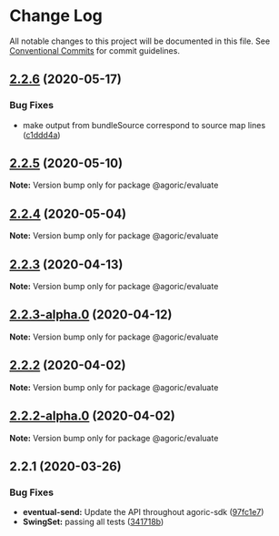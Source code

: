 # Change Log

All notable changes to this project will be documented in this file.
See [Conventional Commits](https://conventionalcommits.org) for commit guidelines.

## [2.2.6](https://github.com/Agoric/agoric-sdk/compare/@agoric/evaluate@2.2.5...@agoric/evaluate@2.2.6) (2020-05-17)


### Bug Fixes

* make output from bundleSource correspond to source map lines ([c1ddd4a](https://github.com/Agoric/agoric-sdk/commit/c1ddd4a0a27de9561b3bd827213562d9741e61a8))





## [2.2.5](https://github.com/Agoric/agoric-sdk/compare/@agoric/evaluate@2.2.4...@agoric/evaluate@2.2.5) (2020-05-10)

**Note:** Version bump only for package @agoric/evaluate





## [2.2.4](https://github.com/Agoric/agoric-sdk/compare/@agoric/evaluate@2.2.3...@agoric/evaluate@2.2.4) (2020-05-04)

**Note:** Version bump only for package @agoric/evaluate





## [2.2.3](https://github.com/Agoric/agoric-sdk/compare/@agoric/evaluate@2.2.3-alpha.0...@agoric/evaluate@2.2.3) (2020-04-13)

**Note:** Version bump only for package @agoric/evaluate





## [2.2.3-alpha.0](https://github.com/Agoric/agoric-sdk/compare/@agoric/evaluate@2.2.2...@agoric/evaluate@2.2.3-alpha.0) (2020-04-12)

**Note:** Version bump only for package @agoric/evaluate





## [2.2.2](https://github.com/Agoric/agoric-sdk/compare/@agoric/evaluate@2.2.2-alpha.0...@agoric/evaluate@2.2.2) (2020-04-02)

**Note:** Version bump only for package @agoric/evaluate





## [2.2.2-alpha.0](https://github.com/Agoric/agoric-sdk/compare/@agoric/evaluate@2.2.1...@agoric/evaluate@2.2.2-alpha.0) (2020-04-02)

**Note:** Version bump only for package @agoric/evaluate





## 2.2.1 (2020-03-26)


### Bug Fixes

* **eventual-send:** Update the API throughout agoric-sdk ([97fc1e7](https://github.com/Agoric/agoric-sdk/commit/97fc1e748d8e3955b29baf0e04bfa788d56dad9f))
* **SwingSet:** passing all tests ([341718b](https://github.com/Agoric/agoric-sdk/commit/341718be335e16b58aa5e648b51a731ea065c1d6))

